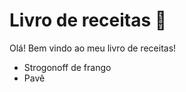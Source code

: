 # Livro de receitas :book:

Olá! Bem vindo ao meu livro de receitas!
 - Strogonoff de frango
 - Pavê
